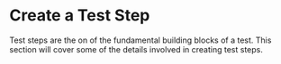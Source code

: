 # Create a Test Step

Test steps are the on of the fundamental building blocks of a test. This section will cover some of the details involved in creating test steps.

